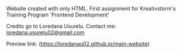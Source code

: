Website created with only HTML.
First assignment for Kreativstorm's Training Program 'Frontend Development'

Credits go to Loredana Usurelu. Contact me: loredana.usurelu02@gmail.com

Preview link: (https://loredanau02.github.io/main-website)
